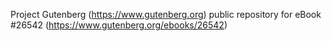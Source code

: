 Project Gutenberg (https://www.gutenberg.org) public repository for eBook #26542 (https://www.gutenberg.org/ebooks/26542)
